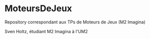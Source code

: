 MoteursDeJeux
=============

Repository correspondant aux TPs de Moteurs de Jeux (M2 Imagina)

Sven Holtz, étudiant M2 Imagina à l'UM2
